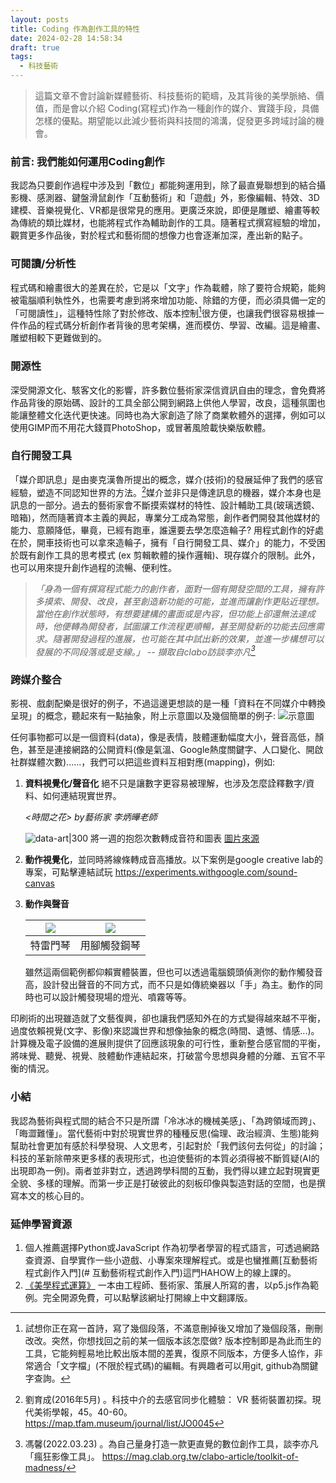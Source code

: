 ```yaml
---
layout: posts
title: Coding 作為創作工具的特性
date: 2024-02-28 14:58:34
draft: true
tags:
  - 科技藝術
---
```

> 這篇文章不會討論新媒體藝術、科技藝術的範疇，及其背後的美學脈絡、價值，而是會以介紹 Coding(寫程式)作為一種創作的媒介、實踐手段，具備怎樣的優點。期望能以此減少藝術與科技間的鴻溝，促發更多跨域討論的機會。

### 前言: 我們能如何運用Coding創作

我認為只要創作過程中涉及到「數位」都能夠運用到，除了最直覺聯想到的結合攝影機、感測器、鍵盤滑鼠創作「互動藝術」和「遊戲」外，影像編輯、特效、3D建模、音樂視覺化、VR都是很常見的應用。更廣泛來說，即便是雕塑、繪畫等較為傳統的類比媒材，也能將程式作為輔助創作的工具。隨著程式撰寫經驗的增加，觀賞更多作品後，對於程式和藝術間的想像力也會逐漸加深，產出新的點子。

### 可閱讀/分析性

程式碼和繪畫很大的差異在於，它是以「文字」作為載體，除了要符合規範，能夠被電腦順利執性外，也需要考慮到將來增加功能、除錯的方便，而必須具備一定的「可閱讀性」，這種特性除了對於修改、版本控制[^1]很方便，也讓我們很容易根據一件作品的程式碼分析創作者背後的思考架構，進而模仿、學習、改編。這是繪畫、雕塑相較下更難做到的。

### 開源性

深受開源文化、駭客文化的影響，許多數位藝術家深信資訊自由的理念，會免費將作品背後的原始碼、設計的工具全部公開到網路上供他人學習，改良，這種氛圍也能讓整體文化迭代更快速。同時也為大家創造了除了商業軟體外的選擇，例如可以使用GIMP而不用花大錢買PhotoShop，或冒著風險載快樂版軟體。

### 自行開發工具

「媒介即訊息」是由麥克漢魯所提出的概念，媒介(技術)的發展延伸了我們的感官經驗，塑造不同認知世界的方法。[^2]媒介並非只是傳達訊息的機器，媒介本身也是訊息的一部分。過去的藝術家會不斷摸索媒材的特性、設計輔助工具(玻璃透鏡、暗箱)，然而隨著資本主義的興起，專業分工成為常態，創作者們開發其他媒材的能力、意願降低，畢竟，已經有跑車，誰還要去學怎麼造輪子? 用程式創作的好處在於，開車技術也可以拿來造輪子，擁有「自行開發工具、媒介」的能力，不受困於既有創作工具的思考模式 (ex 剪輯軟體的操作邏輯)、現存媒介的限制。此外，也可以用來提升創作過程的流暢、便利性。

> *「身為一個有撰寫程式能力的創作者，面對一個有開發空間的工具，擁有許多摸索、開發、改良，甚至創造新功能的可能，並進而讓創作更貼近理想。當他在創作狀態時，有想要建構的畫面或是內容，但功能上卻還無法達成時，他便轉為開發者，試圖讓工作流程更順暢，甚至開發新的功能去回應需求。隨著開發過程的進展，也可能在其中試出新的效果，並進一步構想可以發展的不同段落或是支線。」  -- 擷取自clabo訪談李亦凡[^3]* 

### 跨媒介整合

影視、戲劇配樂是很好的例子，不過這邊更想談的是一種「資料在不同媒介中轉換呈現」的概念，聽起來有一點抽象，附上示意圖以及幾個簡單的例子:
![示意圖](diagram.png)

任何事物都可以是一個資料(data)，像是表情，肢體運動幅度大小，聲音高低，顏色，甚至是連接網路的公開資料(像是氣溫、Google熱度關鍵字、人口變化、開啟社群媒體次數)......，我們可以把這些資料互相對應(mapping)，例如:

1. **資料視覺化/聲音化**
   絕不只是讓數字更容易被理解，也涉及怎麼詮釋數字/資料、如何連結現實世界。

   *<時間之花> by藝術家 李炳曄老師*

   ![data-art|300](dataArt.png)
   將一週的抱怨次數轉成音符和圖表 [圖片來源](http://www.dear-data.com/theproject)
2. **動作視覺化**，並同時將線條轉成音高播放。以下案例是google creative lab的專案，可點擊連結試玩
   https://experiments.withgoogle.com/sound-canvas
3. **動作與聲音**

   | ![](特雷門琴.gif) | ![](ground-piano.jpg) |
   | ------------- | --------------------- |
   | 特雷門琴          | 用腳觸發鋼琴                |

   雖然這兩個範例都仰賴實體裝置，但也可以透過電腦鏡頭偵測你的動作觸發音高，設計發出聲音的不同方式，而不只是如傳統樂器以「手」為主。動作的同時也可以設計觸發現場的燈光、噴霧等等。

印刷術的出現雖造就了文藝復興，卻也讓我們感知外在的方式變得越來越不平衡，過度依賴視覺(文字、影像)來認識世界和想像抽象的概念(時間、遺憾、情感...)。計算機及電子設備的進展則提供了回應該現象的可行性，重新整合感官間的平衡，將味覺、聽覺、視覺、肢體動作連結起來，打破當今思想與身體的分離、五官不平衡的情況。

### 小結

我認為藝術與程式間的結合不只是所謂「冷冰冰的機械美感」、「為跨領域而跨」、「晦澀難懂」。當代藝術中對於現實世界的種種反思(倫理、政治經濟、生態)能夠幫助社會更加有感於科學發現、人文思考，引起對於「我們該何去何從」的討論；科技的革新除帶來更多樣的表現形式，也迫使藝術的本質必須得被不斷質疑(AI的出現即為一例)。兩者並非對立，透過跨學科間的互動，我們得以建立起對現實更全貌、多樣的理解。而第一步正是打破彼此的刻板印像與製造對話的空間，也是撰寫本文的核心目的。

### 延伸學習資源

1. 個人推薦選擇Python或JavaScript 作為初學者學習的程式語言，可透過網路查資源、自學實作一些小遊戲、小專案來理解程式。或是也蠻推薦\[互動藝術程式創作入門](# 互動藝術程式創作入門)這門HAHOW上的線上課的。
2. [《美學程式運算》](https://openhumanitiespress.org/books/download/Soon-Cox_2020_Aesthetic-Programming.pdf)
   一本由工程師、藝術家、策展人所寫的書，以p5.js作為範例。完全開源免費，可以點擊該網址打開線上中文翻譯版。

[^1]: 試想你正在寫一首詩，寫了幾個段落，不滿意刪掉後又增加了幾個段落，刪刪改改。突然，你想找回之前的某一個版本該怎麼做? 版本控制即是為此而生的工具，它能夠輕易地比較出版本間的差異，復原不同版本，方便多人協作，非常適合「文字檔」(不限於程式碼)的編輯。有興趣者可以用git, github為關鍵字查詢。
[^2]: 劉育成(2016年5月) 。科技中介的去感官同步化體驗： VR 藝術裝置初探。現代美術學報，45。40-60。
	 https://map.tfam.museum/journal/list/JO0045

[^3]: 馮馨(2022.03.23) 。為自己量身打造一款更直覺的數位創作工具，談李亦凡「瘋狂影像工具」。
	https://mag.clab.org.tw/clabo-article/toolkit-of-madness/
